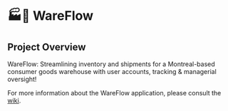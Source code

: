 # :factory::ship: WareFlow
## Project Overview

WareFlow: Streamlining inventory and shipments for a Montreal-based consumer goods warehouse with user accounts, tracking & managerial oversight!

For more information about the WareFlow application, please consult the [wiki](https://github.com/tarekelakkaoui/WareFlow/wiki).
